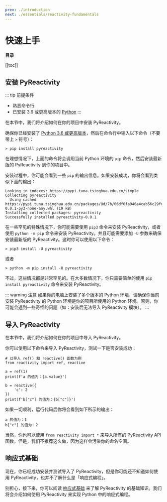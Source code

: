 ```yaml
---
prev: ./introduction
next: ./essentials/reactivity-fundamentals
---
```


# 快速上手

**目录**

[[toc]]

## 安装 PyReactivity

::: tip 前提条件

- 熟悉命令行
- 已安装 3.6 或更高版本的 [Python](https://www.python.org/downloads/)
:::

在本节中，我们将介绍如何在你的项目中安装 PyReactivity。

确保你已经安装了 [Python 3.6 或更高版本](https://www.python.org/downloads/)，然后在命令行中输入以下命令（不要带上 `>` 符号）：

```bash:no-line-numbers
> pip install pyreactivity
```

在理想情况下，上面的命令将会调用当前 Python 环境的 `pip` 命令，然后安装最新版的 PyReactivity 到你的项目中。

安装过程中，你可能会看到一些 `pip` 的输出信息。如果安装成功，你将会看到类似下面的输出：

```bash:no-line-numbers
Looking in indexes: https://pypi.tuna.tsinghua.edu.cn/simple
Collecting pyreactivity
  Using cached https://pypi.tuna.tsinghua.edu.cn/packages/8d/7b/06df0fa946a4cab56c29fd604f245433b8f4374fc383f40d888cfeca4650/pyreactivity-0.0.1-py3-none-any.whl (19 kB)
Installing collected packages: pyreactivity
Successfully installed pyreactivity-0.0.1
```

在一些罕见的特殊情况下，你可能需要使用 `pip3` 命令来安装 PyReactivity，或者使用 `python -m pip` 命令来安装 PyReactivity。并且可能需要添加 `-U` 参数来确保安装最新版的 PyReactivity。这时你可以使用以下命令：

```bash:no-line-numbers
> pip3 install -U pyreactivity
```

或者

```bash:no-line-numbers
> python -m pip install -U pyreactivity
```

不过，这些情况都是非常罕见的。在大多数情况下，你只需要简单的使用 `pip install pyreactivity` 命令来安装 PyReactivity。

::: warning 注意
如果你的电脑上安装了多个版本的 Python 环境，请确保你当前安装 PyReactivity 的 Python 环境是你的项目所使用的 Python 环境。否则，你可能会遇到一些奇怪的问题（如：安装后无法导入 PyReactivity 模块）。
:::

## 导入 PyReactivity

在本节中，我们将介绍如何在你的项目中导入 PyReactivity。

你可以使用以下命令来导入 PyReactivity，测试一下是否安装成功：

```python:no-line-numbers
# 以导入 ref() 和 reactive() 函数为例
from reactivity import ref, reactive

a = ref(1)
print(f'a 的值为：{a.value}')

b = reactive({
    'c': 2
})
print(f'b["c"] 的值为：{b["c"]}')
```

如果一切顺利，运行代码后你将会看到如下所示的输出：

```bash:no-line-numbers
a 的值为：1
b["c"] 的值为：2
```

当然，你也可以使用 `from reactivity import *` 来导入所有的 PyReactivity API 函数。但是，我们不推荐这么做，因为这样会污染你的命名空间。

## 响应式基础

现在，你已经成功安装并测试导入了 PyReactivity，但是你可能还不知道如何使用 PyReactivity，也并不了解什么是「响应式编程」。

别担心，接下来，你可以阅读 [响应式基础](./essentials/reactivity-fundamentals.md) 来了解 PyReactivity 的基础知识。我们将会介绍如何使用 PyReactivity 来实现 Python 中的响应式编程。

